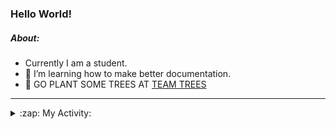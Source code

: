 ### Hello World!

##### About:
- Currently I am a student.
- 🌱 I’m learning how to make better documentation.
- 🌱 GO PLANT SOME TREES AT [TEAM TREES](https://teamtrees.org/)

---
<details>
  <summary>:zap: My Activity:</summary>
  
<!--START_SECTION:waka-->
![Code Time](http://img.shields.io/badge/Code%20Time-1%2C135%20hrs%2037%20mins-blue)

**I'm a Night 🦉** 

```text
🌞 Morning                1273 commits        ██░░░░░░░░░░░░░░░░░░░░░░░   08.80 % 
🌆 Daytime                5238 commits        █████████░░░░░░░░░░░░░░░░   36.21 % 
🌃 Evening                4160 commits        ███████░░░░░░░░░░░░░░░░░░   28.76 % 
🌙 Night                  3793 commits        ███████░░░░░░░░░░░░░░░░░░   26.22 % 
```
📅 **I'm Most Productive on Wednesday** 

```text
Monday                   2215 commits        ████░░░░░░░░░░░░░░░░░░░░░   15.31 % 
Tuesday                  1840 commits        ███░░░░░░░░░░░░░░░░░░░░░░   12.72 % 
Wednesday                3366 commits        ██████░░░░░░░░░░░░░░░░░░░   23.27 % 
Thursday                 1738 commits        ███░░░░░░░░░░░░░░░░░░░░░░   12.02 % 
Friday                   1398 commits        ██░░░░░░░░░░░░░░░░░░░░░░░   09.67 % 
Saturday                 1307 commits        ██░░░░░░░░░░░░░░░░░░░░░░░   09.04 % 
Sunday                   2600 commits        ████░░░░░░░░░░░░░░░░░░░░░   17.98 % 
```


📊 **This Week I Spent My Time On** 

```text
🔥 Editors: 
VS Code                  2 hrs 6 mins        █████████████████████████   100.00 % 

🐱‍💻 Projects: 
praise                   2 hrs 6 mins        █████████████████████████   100.00 % 
```


 Last Updated on 12/06/2023 11:07:58 UTC
<!--END_SECTION:waka-->
</details>
